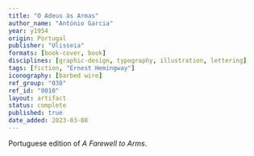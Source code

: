 ```yaml
---
title: "O Adeus às Armas"
author_name: "António Garcia"
year: y1954
origin: Portugal
publisher: "Ulisseia"
formats: [book-cover, book]
disciplines: [graphic-design, typography, illustration, lettering]
tags: [fiction, "Ernest Hemingway"]
iconography: [barbed wire]
ref_group: "030"
ref_id: "0010"
layout: artifact
status: complete
published: true
date_added: 2023-03-08
---
```


Portuguese edition of _A Farewell to Arms_.
